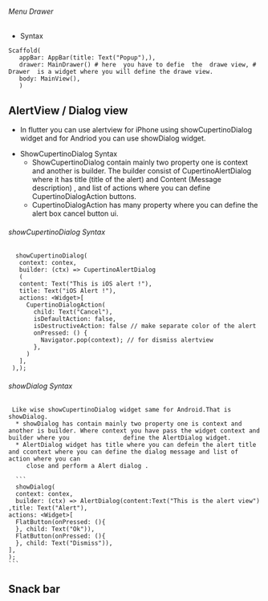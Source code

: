 ###### Menu  Drawer
   * Syntax
   ```
   Scaffold(
      appBar: AppBar(title: Text("Popup"),),
      drawer: MainDrawer() # here  you have to defie  the  drawe view, # Drawer  is a widget where you will define the drawe view.
      body: MainView(),
      )
  ```  
 ## AlertView / Dialog view 
 - In flutter you can use alertview for iPhone using showCupertinoDialog widget and for Andriod you can use showDialog widget.
  * ShowCupertinoDialog Syntax
      * ShowCupertinoDialog contain mainly two property one is context and another is builder. The builder consist of CupertinoAlertDialog 
      where it has title (title of the alert) and Content (Message description) , and list of actions where you can define CupertinoDialogAction buttons.
      * CupertinoDialogAction has many property where you can define the  alert box cancel button ui.      
  ###### showCupertinoDialog Syntax 
   ```
     showCupertinoDialog(
      context: contex,      
      builder: (ctx) => CupertinoAlertDialog  
      (
      content: Text("This is iOS alert !"),
      title: Text("iOS Alert !"),
      actions: <Widget>[
        CupertinoDialogAction(
          child: Text("Cancel"),
          isDefaultAction: false,
          isDestructiveAction: false // make separate color of the alert
          onPressed: () {
            Navigator.pop(context); // for dismiss alertview
          },
        )
      ],
    ),);
  ``` 
  
  
  ###### showDialog Syntax
     Like wise showCupertinoDialog widget same for Android.That is showDialog.
      * showDialog has contain mainly two property one is context and another is builder. Where context you have pass the widget context and builder where you               define the AlertDialog widget. 
      * AlertDialog widget has title where you can defein the alert title and ccontext where you can define the dialog message and list of action where you can
         close and perform a Alert dialog .      
         
      ```
      showDialog(
      context: contex,
      builder: (ctx) => AlertDialog(content:Text("This is the alert view") ,title: Text("Alert"),
    actions: <Widget>[
      FlatButton(onPressed: (){
      }, child: Text("Ok")),
      FlatButton(onPressed: (){
      }, child: Text("Dismiss")),
    ],
    );
    ``` 
 ## Snack bar 

    
    
     
     
  
